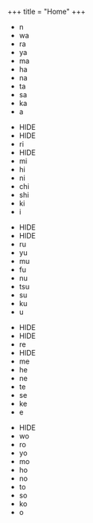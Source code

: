 +++
title = "Home"
+++
<main>
  <!-- Flex Container Start -->
  <ul class="flex-container container-row-1">
    <li class="flex-item n-column-n eigo">n</li>
    <li class="flex-item n-column-n hiragana" hidden>ん</li>
    <li class="flex-item n-column-n katakana" hidden>ン</li>
    <li class="flex-item wa-column-wa eigo">wa</li>
    <li class="flex-item wa-column-wa hiragana" hidden>わ</li>
    <li class="flex-item wa-column-wa katakana" hidden>ワ</li>
    <li class="flex-item ra-column-ra eigo">ra</li>
    <li class="flex-item ra-column-ra hiragana" hidden>ら</li>
    <li class="flex-item ra-column-ra katakana" hidden>ラ</li>
    <li class="flex-item ya-column-ya eigo">ya</li>
    <li class="flex-item ya-column-ya hiragana" hidden>や</li>
    <li class="flex-item ya-column-ya katakana" hidden>ヤ</li>
    <li class="flex-item ma-column-ma eigo">ma</li>
    <li class="flex-item ma-column-ma hiragana" hidden>ま</li>
    <li class="flex-item ma-column-ma katakana" hidden>マ</li>
    <li class="flex-item ha-column-ha eigo">ha</li>
    <li class="flex-item ha-column-ha hiragana" hidden>は</li>
    <li class="flex-item ha-column-ha katakana" hidden>ハ</li>
    <li class="flex-item na-column-na eigo">na</li>
    <li class="flex-item na-column-na hiragana" hidden>な</li>
    <li class="flex-item na-column-na katakana" hidden>ナ</li>
    <li class="flex-item ta-column-ta eigo">ta</li>
    <li class="flex-item ta-column-ta hiragana" hidden>た</li>
    <li class="flex-item ta-column-ta katakana" hidden>タ</li>
    <li class="flex-item sa-column-sa eigo">sa</li>
    <li class="flex-item sa-column-sa hiragana" hidden>さ</li>
    <li class="flex-item sa-column-sa katakana" hidden>サ</li>
    <li class="flex-item ka-column-ka eigo">ka</li>
    <li class="flex-item ka-column-ka hiragana" hidden>か</li>
    <li class="flex-item ka-column-ka katakana" hidden>カ</li>
    <li class="flex-item a-column-a eigo">a</li>
    <li class="flex-item a-column-a hiragana" hidden>あ</li>
    <li class="flex-item a-column-a katakana" hidden>ア</li>
  </ul>
  <ul class="flex-container container-row-2">
    <li class="flex-item n-column hide-li">HIDE</li>
    <li class="flex-item wa-column hide-li">HIDE</li>
    <li class="flex-item ra-column-ri eigo">ri</li>
    <li class="flex-item ra-column-ri hiragana" hidden>り</li>
    <li class="flex-item ra-column-ri katakana" hidden>リ</li>
    <li class="flex-item ya-column hide-li">HIDE</li>
    <li class="flex-item ma-column-mi eigo">mi</li>
    <li class="flex-item ma-column-mi hiragana" hidden>み</li>
    <li class="flex-item ma-column-mi katakana" hidden>ミ</li>
    <li class="flex-item ha-column-hi eigo">hi</li>
    <li class="flex-item ha-column-hi hiragana" hidden>ひ</li>
    <li class="flex-item ha-column-hi katakana" hidden>ヒ</li>
    <li class="flex-item na-column-ni eigo">ni</li>
    <li class="flex-item na-column-ni hiragana" hidden>に</li>
    <li class="flex-item na-column-ni katakana" hidden>ニ</li>
    <li class="flex-item ta-column-chi eigo">chi</li>
    <li class="flex-item ta-column-chi hiragana" hidden>ち</li>
    <li class="flex-item ta-column-chi katakana" hidden>チ</li>
    <li class="flex-item sa-column-shi eigo">shi</li>
    <li class="flex-item sa-column-shi hiragana" hidden>し</li>
    <li class="flex-item sa-column-shi katakana" hidden>シ</li>
    <li class="flex-item ka-column-ki eigo">ki</li>
    <li class="flex-item ka-column-ki hiragana" hidden>き</li>
    <li class="flex-item ka-column-ki katakana" hidden>キ</li>
    <li class="flex-item a-column-i eigo">i</li>
    <li class="flex-item a-column-i hiragana" hidden>い</li>
    <li class="flex-item a-column-i katakana" hidden>イ</li>
  </ul>
  <ul class="flex-container container-row-3">
    <li class="flex-item n-column hide-li">HIDE</li>
    <li class="flex-item wa-column hide-li">HIDE</li>
    <li class="flex-item ra-column-ru eigo">ru</li>
    <li class="flex-item ra-column-ru hiragana" hidden>る</li>
    <li class="flex-item ra-column-ru katakana" hidden>ル</li>
    <li class="flex-item ya-column-yu eigo">yu</li>
    <li class="flex-item ya-column-yu hiragana" hidden>ゆ</li>
    <li class="flex-item ya-column-yu katakana" hidden>ユ</li>
    <li class="flex-item ma-column-mu eigo">mu</li>
    <li class="flex-item ma-column-mu hiragana" hidden>む</li>
    <li class="flex-item ma-column-mu katakana" hidden>ム</li>
    <li class="flex-item ha-column-fu eigo">fu</li>
    <li class="flex-item ha-column-fu hiragana" hidden>ふ</li>
    <li class="flex-item ha-column-fu katakana" hidden>フ</li>
    <li class="flex-item na-column-nu eigo">nu</li>
    <li class="flex-item na-column-nu hiragana" hidden>ぬ</li>
    <li class="flex-item na-column-nu katakana" hidden>ヌ</li>
    <li class="flex-item ta-column-tsu eigo">tsu</li>
    <li class="flex-item ta-column-tsu hiragana" hidden>つ</li>
    <li class="flex-item ta-column-tsu katakana" hidden>ツ</li>
    <li class="flex-item sa-column-su eigo">su</li>
    <li class="flex-item sa-column-su hiragana" hidden>す</li>
    <li class="flex-item sa-column-su katakana" hidden>ス</li>
    <li class="flex-item ka-column-ku eigo">ku</li>
    <li class="flex-item ka-column-ku hiragana" hidden>く</li>
    <li class="flex-item ka-column-ku katakana" hidden>ク</li>
    <li class="flex-item a-column-u eigo">u</li>
    <li class="flex-item a-column-u hiragana" hidden>う</li>
    <li class="flex-item a-column-u katakana" hidden>ウ</li>
  </ul>
  <ul class="flex-container container-row-4">
    <li class="flex-item n-column hide-li">HIDE</li>
    <li class="flex-item wa-column hide-li">HIDE</li>
    <li class="flex-item ra-column-re eigo">re</li>
    <li class="flex-item ra-column-re hiragana" hidden>れ</li>
    <li class="flex-item ra-column-re katakana" hidden>レ</li>
    <li class="flex-item ya-column hide-li">HIDE</li>
    <li class="flex-item ma-column-me eigo">me</li>
    <li class="flex-item ma-column-me hiragana" hidden>め</li>
    <li class="flex-item ma-column-me katakana" hidden>メ</li>
    <li class="flex-item ha-column-he eigo">he</li>
    <li class="flex-item ha-column-he hiragana" hidden>へ</li>
    <li class="flex-item ha-column-he katakana" hidden>ヘ</li>
    <li class="flex-item na-column-ne eigo">ne</li>
    <li class="flex-item na-column-ne hiragana" hidden>ね</li>
    <li class="flex-item na-column-ne katakana" hidden>ネ</li>
    <li class="flex-item ta-column-te eigo">te</li>
    <li class="flex-item ta-column-te hiragana" hidden>て</li>
    <li class="flex-item ta-column-te katakana" hidden>テ</li>
    <li class="flex-item sa-column-se eigo">se</li>
    <li class="flex-item sa-column-se hiragana" hidden>せ</li>
    <li class="flex-item sa-column-se katakana" hidden>セ</li>
    <li class="flex-item ka-column-ke eigo">ke</li>
    <li class="flex-item ka-column-ke hiragana" hidden>け</li>
    <li class="flex-item ka-column-ke katakana" hidden>ケ</li>
    <li class="flex-item a-column-e eigo">e</li>
    <li class="flex-item a-column-e hiragana" hidden>え</li>
    <li class="flex-item a-column-e katakana" hidden>エ</li>
  </ul>
  <ul class="flex-container container-row-5">
    <li class="flex-item n-column hide-li">HIDE</li>
    <li class="flex-item wa-column-wo eigo">wo</li>
    <li class="flex-item wa-column-wo hiragana" hidden>を</li>
    <li class="flex-item wa-column-wo katakana" hidden>ヲ</li>
    <li class="flex-item ra-column-ro eigo">ro</li>
    <li class="flex-item ra-column-ro hiragana" hidden>ろ</li>
    <li class="flex-item ra-column-ro katakana" hidden>ロ</li>
    <li class="flex-item ya-column-yo eigo">yo</li>
    <li class="flex-item ya-column-yo hiragana" hidden>よ</li>
    <li class="flex-item ya-column-yo katakana" hidden>ヨ</li>
    <li class="flex-item ma-column-mo eigo">mo</li>
    <li class="flex-item ma-column-mo hiragana" hidden>も</li>
    <li class="flex-item ma-column-mo katakana" hidden>モ</li>
    <li class="flex-item ha-column-ho eigo">ho</li>
    <li class="flex-item ha-column-ho hiragana" hidden>ほ</li>
    <li class="flex-item ha-column-ho katakana" hidden>ホ</li>
    <li class="flex-item na-column-no eigo">no</li>
    <li class="flex-item na-column-no hiragana" hidden>の</li>
    <li class="flex-item na-column-no katakana" hidden>ノ</li>
    <li class="flex-item ta-column-to eigo">to</li>
    <li class="flex-item ta-column-to hiragana" hidden>と</li>
    <li class="flex-item ta-column-to katakana" hidden>ト</li>
    <li class="flex-item sa-column-so eigo">so</li>
    <li class="flex-item sa-column-so hiragana" hidden>そ</li>
    <li class="flex-item sa-column-so katakana" hidden>ソ</li>
    <li class="flex-item ka-column-ko eigo">ko</li>
    <li class="flex-item ka-column-ko hiragana" hidden>こ</li>
    <li class="flex-item ka-column-ko katakana" hidden>コ</li>
    <li class="flex-item a-column-o eigo">o</li>
    <li class="flex-item a-column-o hiragana" hidden>お</li>
    <li class="flex-item a-column-o katakana" hidden>オ</li>
  </ul>

</main>
